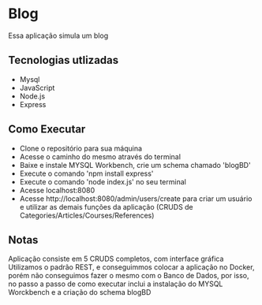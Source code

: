 # Blog 
Essa aplicação simula um blog

## Tecnologias utlizadas
- Mysql
- JavaScript 
- Node.js 
- Express


## Como Executar 
- Clone o repositório para sua máquina
- Acesse o caminho do mesmo através do terminal 
- Baixe e instale MYSQL Workbench, crie um schema chamado 'blogBD'
- Execute o comando 'npm install express'
- Execute o comando 'node index.js' no seu terminal 
- Acesse localhost:8080
- Acesse http://localhost:8080/admin/users/create para criar um usuário e utilizar as demais funções da aplicação (CRUDS de Categories/Articles/Courses/References)


## Notas
Aplicação consiste em 5 CRUDS completos, com interface gráfica
Utilizamos o padrão REST, e conseguimmos colocar a aplicação no Docker, porém não conseguimos fazer o mesmo com o Banco de Dados, por isso, no passo a passo de como executar inclui a instalação do MYSQL Worckbench e a criação do schema blogBD
